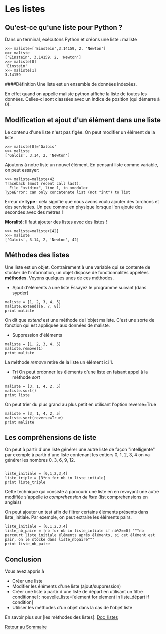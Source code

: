 # Les listes

## Qu'est-ce qu'une liste pour Python ?
Dans un terminal, exécutons Python et créons une liste : maliste
~~~~
>>> maliste=['Einstein',3.14159, 2, 'Newton']
>>> maliste
['Einstein', 3.14159, 2, 'Newton']
>>> maliste[0]
'Einstein'
>>> maliste[1]
3.14159
~~~~

####Définition 
Une liste est un ensemble de données indexées. 

En effet quand on appelle maliste python affiche la liste de toutes les données. Celles-ci sont classées avec un indice de position (qui démarre à 0). 


## Modification et ajout d'un élément dans une liste
Le contenu d'une liste n'est pas figée. On peut modifier un élément de la liste.
~~~
>>> maliste[0]='Galois'
>>> maliste
['Galois', 3.14, 2, 'Newton']
~~~~
Ajoutons à notre liste un nouvel élément. En pensant liste comme variable, on peut essayer:
~~~
>>> maliste=maliste+42
Traceback (most recent call last):
  File "<stdin>", line 1, in <module>
TypeError: can only concatenate list (not "int") to list
~~~
Erreur de **type** : cela signifie que nous avons voulu ajouter des torchons et des serviettes. Un peu comme en physique lorsque l'on ajoute des secondes avec des mètres !

**Moralité**: Il faut ajouter des listes avec des listes !

~~~~
>>> maliste=maliste+[42]
>>> maliste
['Galois', 3.14, 2, 'Newton', 42]
~~~~

## Méthodes des listes
Une liste est un objet. Contrairement à une variable qui se contente de stocker de l'information, un objet dispose de fonctionnalités appelées **méthodes**. Voyons quelques unes de ces méthodes.

* Ajout d'éléments à une liste
Essayez le programme suivant (dans sypder)
~~~
maliste = [1, 2, 3, 4, 5]
maliste.extend([6, 7, 8]) 
print maliste 
~~~
On dit que *extend* est une méthode de l'objet maliste. C'est une sorte de fonction qui est appliquée aux données de maliste.

* Suppression d'éléments
~~~
maliste = [1, 2, 3, 4, 5]
maliste.remove(1) 
print maliste
~~~
La méthode *remove* retire de la liste  un élément ici 1.

* Tri
On peut ordonner les éléments d'une liste en faisant appel à la méthode *sort*
~~~
maliste = [3, 1, 4, 2, 5]
maliste.sort()
print liste
~~~
On peut trier du plus grand au plus petit en utilisant l'option reverse=True
~~~
maliste = [3, 1, 4, 2, 5]
maliste.sort(reverse=True)
print maliste
~~~

## Les compréhensions de liste

On peut à partir d'une liste générer une autre liste de façon "intelligente" par exemple à partir d'une liste contenant les entiers 0, 1, 2, 3, 4 on va générer les nombres 0, 3, 6, 9, 12. 

~~~

liste_initiale = [0,1,2,3,4]
liste_triple = [3*nb for nb in liste_intiale]
print liste_triple
~~~

Cette technique qui consiste à parcourir une liste en en revoyant une autre modifiée s'appelle *la compréhension de liste* (list comprehensions en anglais)

On peut ajouter un test afin de filtrer certains éléments présents dans liste_initiale. Par exemple, on peut extraire les éléments pairs.

~~~
liste_initiale = [0,1,2,3,4]
liste_nb_paire = [nb for nb in liste_intiale if nb%2==0] """nb parcourt liste_initiale éléments après éléments, si cet élément est pair, on le stocke dans liste_nbpaire"""
print liste_nb_paire
~~~

## Conclusion
Vous avez appris à 

* Créer une liste
* Modifier les éléments d'une liste (ajout/suppression)
* Créer une liste à partir d'une liste de départ en utilisant un filtre conditionnel : nouvelle_liste=[element for element in liste_départ if condition]
* Utiliser les méthodes d'un objet dans la cas de l'objet liste

En savoir plus sur [les méthodes des listes]: [Doc_listes] 

[Retour au Sommaire][sommaire]


[sommaire]: http://physiquelycee.fr/ISN/sommaire.html "Le sommaire"
[Doc_listes]: http://docs.python.org/2/tutorial/datastructures.html